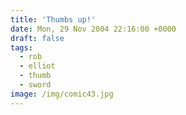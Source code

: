 ```yaml
---
title: 'Thumbs up!'
date: Mon, 29 Nov 2004 22:16:00 +0000
draft: false
tags:
  - rob
  - elliot
  - thumb
  - sword
image: /img/comic43.jpg
---
```


